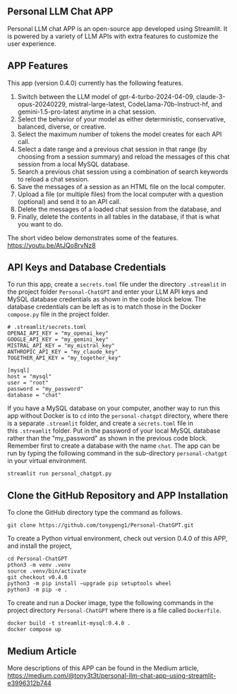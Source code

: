 ## Personal LLM Chat APP
Personal LLM chat APP is an open-source app developed using Streamlit. It is powered by a variety of LLM APIs with extra features to customize the user experience.

## APP Features

This app (version 0.4.0) currently has the following features.

1. Switch between the LLM model of gpt-4-turbo-2024-04-09, claude-3-opus-20240229, mistral-large-latest, CodeLlama-70b-Instruct-hf, and gemini-1.5-pro-latest anytime in a chat session.
2. Select the behavior of your model as either deterministic, conservative, balanced, diverse, or creative.
3. Select the maximum number of tokens the model creates for each API call.
4. Select a date range and a previous chat session in that range (by choosing from a session summary) and reload the messages of this chat session from a local MySQL database.
5. Search a previous chat session using a combination of search keywords to reload a chat session.
6. Save the messages of a session as an HTML file on the local computer.
7. Upload a file (or multiple files) from the local computer with a question (optional) and send it to an API call.
8. Delete the messages of a loaded chat session from the database, and
9. Finally, delete the contents in all tables in the database, if that is what you want to do.

The short video below demonstrates some of the features.
https://youtu.be/AtJQo8rvNz8

## API Keys and Database Credentials

To run this app, create a `secrets.toml` file under the directory `.streamlit` in the project folder `Personal-ChatGPT` and enter your LLM API keys and MySQL database credentials as shown in the code block below. The database credentials can be left as is to match those in the Docker `compose.py` file in the project folder.

```
# .streamlit/secrets.toml
OPENAI_API_KEY = "my_openai_key"
GOOGLE_API_KEY = "my_gemini_key"
MISTRAL_API_KEY = "my_mistral_key"
ANTHROPIC_API_KEY = "my_claude_key"
TOGETHER_API_KEY = "my_together_key"

[mysql]
host = "mysql"
user = "root"
password = "my_password"
database = "chat"
```
If you have a MySQL database on your computer, another way to run this app without Docker is to `cd` into the `personal-chatgpt` directory, where there is a separate `.streamlit` folder, and create a `secrets.toml` file in this `.streamlit` folder. Put in the password of your local MySQL database rather than the "my_password" as shown in the previous code block. Remember first to create a database with the name `chat`. The app can be run by typing the following command in the sub-directory `personal-chatgpt` in your virtual environment.
```
streamlit run personal_chatgpt.py
```

## Clone the GitHub Repository and APP Installation
To clone the GitHub directory type the command as follows.
```
git clone https://github.com/tonypeng1/Personal-ChatGPT.git
```
To create a Python virtual environment, check out version 0.4.0 of this APP, and install the project,
```
cd Personal-ChatGPT
pthon3 -m venv .venv
source .venv/bin/activate
git checkout v0.4.0
python3 -m pip install –upgrade pip setuptools wheel
python3 -m pip -e .
```
To create and run a Docker image, type the following commands in the project directory `Personal-ChatGPT` where there is a file called `Dockerfile`.
```
docker build -t streamlit-mysql:0.4.0 .
docker compose up
```
## Medium Article
More descriptions of this APP can be found in the Medium article,
https://medium.com/@tony3t3t/personal-llm-chat-app-using-streamlit-e3996312b744